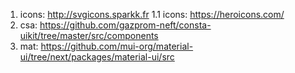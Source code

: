 1. icons: http://svgicons.sparkk.fr
1.1 icons: https://heroicons.com/
2. csa: https://github.com/gazprom-neft/consta-uikit/tree/master/src/components
3. mat: https://github.com/mui-org/material-ui/tree/next/packages/material-ui/src
